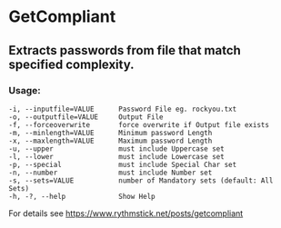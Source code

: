 # GetCompliant
## Extracts passwords from file that match specified complexity.

### Usage:
 
    -i, --inputfile=VALUE      Password File eg. rockyou.txt
    -o, --outputfile=VALUE     Output File
    -f, --forceoverwrite       force overwrite if Output file exists
    -m, --minlength=VALUE      Minimum password Length
    -x, --maxlength=VALUE      Maximum password Length
    -u, --upper                must include Uppercase set
    -l, --lower                must include Lowercase set
    -p, --special              must include Special Char set
    -n, --number               must include Number set
    -s, --sets=VALUE           number of Mandatory sets (default: All Sets)
    -h, -?, --help             Show Help
    
For details see https://www.rythmstick.net/posts/getcompliant

